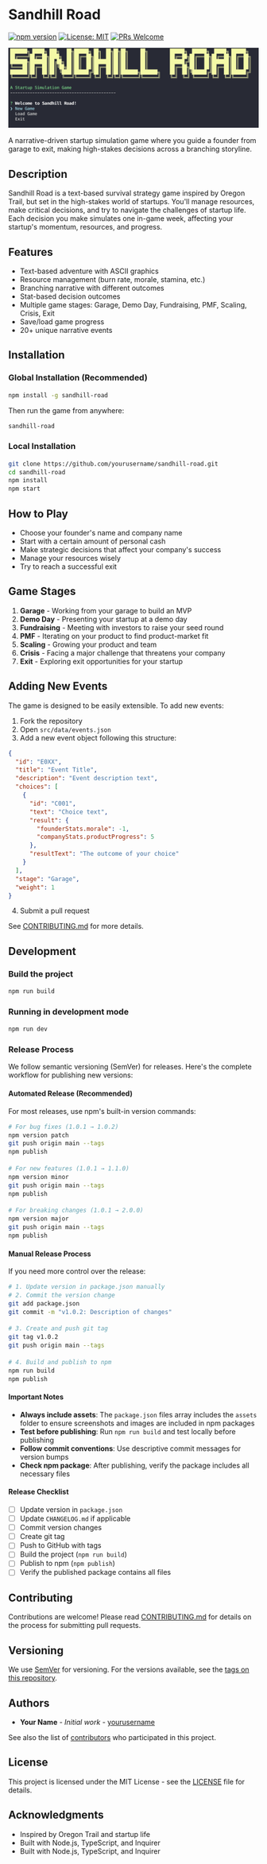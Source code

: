 # Sandhill Road

[![npm version](https://img.shields.io/npm/v/sandhill-road.svg)](https://www.npmjs.com/package/sandhill-road)
[![License: MIT](https://img.shields.io/badge/License-MIT-yellow.svg)](https://opensource.org/licenses/MIT)
[![PRs Welcome](https://img.shields.io/badge/PRs-welcome-brightgreen.svg)](./CONTRIBUTING.md)

![Sandhill Road Title Screen](https://raw.githubusercontent.com/bomatson/sandhill-road/main/assets/title-screen.png)

A narrative-driven startup simulation game where you guide a founder from garage to exit, making high-stakes decisions across a branching storyline.

## Description

Sandhill Road is a text-based survival strategy game inspired by Oregon Trail, but set in the high-stakes world of startups. You'll manage resources, make critical decisions, and try to navigate the challenges of startup life. Each decision you make simulates one in-game week, affecting your startup's momentum, resources, and progress.

## Features

- Text-based adventure with ASCII graphics
- Resource management (burn rate, morale, stamina, etc.)
- Branching narrative with different outcomes
- Stat-based decision outcomes
- Multiple game stages: Garage, Demo Day, Fundraising, PMF, Scaling, Crisis, Exit
- Save/load game progress
- 20+ unique narrative events

## Installation

### Global Installation (Recommended)

```bash
npm install -g sandhill-road
```

Then run the game from anywhere:

```bash
sandhill-road
```

### Local Installation

```bash
git clone https://github.com/yourusername/sandhill-road.git
cd sandhill-road
npm install
npm start
```

## How to Play

- Choose your founder's name and company name
- Start with a certain amount of personal cash
- Make strategic decisions that affect your company's success
- Manage your resources wisely
- Try to reach a successful exit

## Game Stages

1. **Garage** - Working from your garage to build an MVP
2. **Demo Day** - Presenting your startup at a demo day
3. **Fundraising** - Meeting with investors to raise your seed round
4. **PMF** - Iterating on your product to find product-market fit
5. **Scaling** - Growing your product and team
6. **Crisis** - Facing a major challenge that threatens your company
7. **Exit** - Exploring exit opportunities for your startup

## Adding New Events

The game is designed to be easily extensible. To add new events:

1. Fork the repository
2. Open `src/data/events.json`
3. Add a new event object following this structure:

```json
{
  "id": "E0XX",
  "title": "Event Title",
  "description": "Event description text",
  "choices": [
    {
      "id": "C001",
      "text": "Choice text",
      "result": {
        "founderStats.morale": -1,
        "companyStats.productProgress": 5
      },
      "resultText": "The outcome of your choice"
    }
  ],
  "stage": "Garage",
  "weight": 1
}
```

4. Submit a pull request

See [CONTRIBUTING.md](./CONTRIBUTING.md) for more details.

## Development

### Build the project

```bash
npm run build
```

### Running in development mode

```bash
npm run dev
```

### Release Process

We follow semantic versioning (SemVer) for releases. Here's the complete workflow for publishing new versions:

#### Automated Release (Recommended)

For most releases, use npm's built-in version commands:

```bash
# For bug fixes (1.0.1 → 1.0.2)
npm version patch
git push origin main --tags
npm publish

# For new features (1.0.1 → 1.1.0)
npm version minor
git push origin main --tags
npm publish

# For breaking changes (1.0.1 → 2.0.0)
npm version major
git push origin main --tags
npm publish
```

#### Manual Release Process

If you need more control over the release:

```bash
# 1. Update version in package.json manually
# 2. Commit the version change
git add package.json
git commit -m "v1.0.2: Description of changes"

# 3. Create and push git tag
git tag v1.0.2
git push origin main --tags

# 4. Build and publish to npm
npm run build
npm publish
```

#### Important Notes

- **Always include assets**: The `package.json` files array includes the `assets` folder to ensure screenshots and images are included in npm packages
- **Test before publishing**: Run `npm run build` and test locally before publishing
- **Follow commit conventions**: Use descriptive commit messages for version bumps
- **Check npm package**: After publishing, verify the package includes all necessary files

#### Release Checklist

- [ ] Update version in `package.json`
- [ ] Update `CHANGELOG.md` if applicable
- [ ] Commit version changes
- [ ] Create git tag
- [ ] Push to GitHub with tags
- [ ] Build the project (`npm run build`)
- [ ] Publish to npm (`npm publish`)
- [ ] Verify the published package contains all files

## Contributing

Contributions are welcome! Please read [CONTRIBUTING.md](./CONTRIBUTING.md) for details on the process for submitting pull requests.

## Versioning

We use [SemVer](http://semver.org/) for versioning. For the versions available, see the [tags on this repository](https://github.com/yourusername/sandhill-road/tags).

## Authors

* **Your Name** - *Initial work* - [yourusername](https://github.com/yourusername)

See also the list of [contributors](https://github.com/yourusername/sandhill-road/contributors) who participated in this project.

## License

This project is licensed under the MIT License - see the [LICENSE](LICENSE) file for details.

## Acknowledgments

- Inspired by Oregon Trail and startup life
- Built with Node.js, TypeScript, and Inquirer 
- Built with Node.js, TypeScript, and Inquirer 